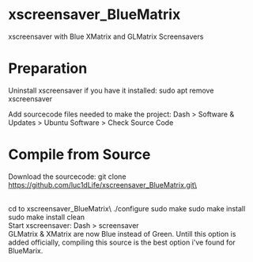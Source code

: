 # xscreensaver_BlueMatrix
xscreensaver with Blue XMatrix and GLMatrix Screensavers

# Preparation
Uninstall xscreensaver if you have it installed:
    sudo apt remove xscreensaver

Add sourcecode files needed to make the project:
    Dash > Software & Updates > Ubuntu Software > Check Source Code

# Compile from Source
Download the sourcecode:
    git clone https://github.com/luc1dLife/xscreensaver_BlueMatrix.git\

<br />
    cd to xscreensaver_BlueMatrix\
    ./configure
    sudo make
    sudo make install
    sudo make install clean

<br />
Start xscreensaver:
    Dash > screensaver

<br />
GLMatrix & XMatrix are now Blue instead of Green. Untill this option is added officially, compiling this source is the best option i've found for BlueMarix. 

